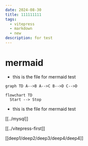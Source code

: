 ```yaml
---
date: 2024-08-30
title: 111111111
tags:
  - vitepress
  - markdown
  - new
description: for test
---
```


# mermaid

- this is the file for mermaid test

```mmd
graph TD A-->B A-->C B-->D C-->D
```

```mermaid
flowchart TD
  Start --> Stop
```

- this is the file for mermaid test

[[../mysql]]

[[../vitepress-first]]

[[deep1/deep2/deep3/deep4/deep4]]
